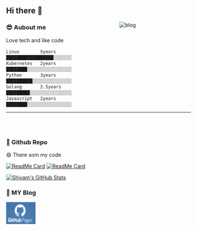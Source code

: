 ## Hi there 👋

<img align='right' src="https://chulinx.github.io/img/timg.png" alt=blog width="195" height="195"/>

### 😎 Aubout me 

Love tech and like code

```
Linux        5years     ██████████████████░░░░░░░   
Kubernetes   2years     ████████░░░░░░░░░░░░░░░░░ 
Python       3years     ██████████░░░░░░░░░░░░░░░   
Golang       2.5years   █████████░░░░░░░░░░░░░░░░   
Javascript   2years     ████████░░░░░░░░░░░░░░░░░   
```


<hr>

<br/>

<br/>



### 📄 Github Repo

😄 There som my code

[![ReadMe Card](https://github-readme-stats.vercel.app/api/pin/?username=chulinx&repo=ok8s&show_owner=true)](https://github.com/anandmainali/PackageTemplate)
[![ReadMe Card](https://github-readme-stats.vercel.app/api/pin/?username=chulinx&repo=vttable&show_owner=true)](https://github.com/anandmainali/PackageTemplate)

[![Shivam's GitHub Stats](https://github-readme-stats.vercel.app/api?username=chulinx&show_icons=true)](https://github.com/chulinx)


### 📓 MY Blog
<a href="https://chulinx.github.io/"><img style="margin: auto;" src="https://raw.githubusercontent.com/chulinx/imgs/master/20201116223130.png" alt=blog width="80" height="60"/></a>
